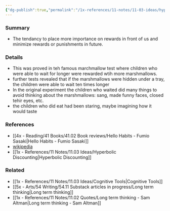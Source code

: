 ```yaml
---
{"dg-publish":true,"permalink":"/1x-references/11-notes/11-03-ideas/hyperbolic-discounting-minimizing-future-rewards-and-delayed-gratification/","title":"Hyperbolic discounting - minimizing future rewards and delayed gratification","created":"2023-01-14T23:48:51.000+03:00","updated":"2024-02-14T20:18:29.980+03:00"}
---
```



### Summary
- The tendancy to place more importance on rewards in front of us and minimize rewards or punishments in future.

### Details
- This was proved in teh famous marchmallow test where children  who were able to wait for longer were rewarded wtih more marshmallows.
- further tests revealed that if the marshmallows were hidden under a tray, the children were able to wait ten times longer
- In the original experiment the children who waited did many things to avoid thinking about the marshmallows: sang, made funny faces, closed tehir eyes, etc.
- the children who did eat had been staring, maybe imagining how it would taste

### References
- [[4x - Reading/41 Books/41.02 Book reviews/Hello Habits - Fumio Sasaki\|Hello Habits - Fumio Sasaki]]
- [wikipedia](https://en.wikipedia.org/wiki/Stanford_marshmallow_experiment)
- [[1x - References/11 Notes/11.03 Ideas/Hyperbolic Discounting\|Hyperbolic Discounting]]

### Related
- [[1x - References/11 Notes/11.03 Ideas/Cognitive Tools\|Cognitive Tools]]
- [[5x - Arts/54 Writing/54.11 Substack articles in progress/Long term thinking\|Long term thinking]]
- [[1x - References/11 Notes/11.02 Quotes/Long term thinking - Sam Altman\|Long term thinking - Sam Altman]]